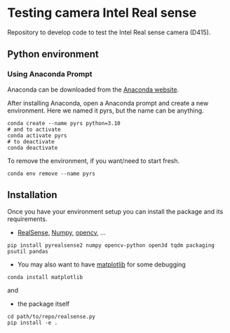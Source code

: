 # Testing camera Intel Real sense

Repository to develop code to test the Intel Real sense camera (D415).

## Python environment

### Using Anaconda Prompt

Anaconda can be downloaded from the [Anaconda website](https://www.anaconda.com/products/individual).

After installing Anaconda, open a Anaconda prompt and create a new environment. Here we named it pyrs, but the name can be anything.

```shell
conda create --name pyrs python=3.10
# and to activate
conda activate pyrs
# to deactivate
conda deactivate
```

To remove the environment, if you want/need to start fresh.

```shell
conda env remove --name pyrs
```

## Installation

Once you have your environment setup you can install the package and its requirements.

- [RealSense](https://dev.intelrealsense.com/docs/python2), [Numpy](https://numpy.org/), [opencv](https://opencv.org/), ...
```shell
pip install pyrealsense2 numpy opencv-python open3d tqdm packaging psutil pandas
```
- You may also want to have [matplotlib](https://matplotlib.org/stable/install/index.html) for some debugging
```shell
conda install matplotlib
```
and
- the package itself
```shell
cd path/to/repo/realsense.py
pip install -e .
```
